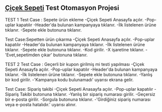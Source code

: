 ## [Çiçek Sepeti](https://www.ciceksepeti.com/) Test Otomasyon Projesi

TEST 1
Test Case : Sepete ürün ekleme
-Çiçek Sepeti Anasayfa açılır.
-Pop-uplar kapatılır
-Header'da bulunan kampanyaya tıklanır.
-İlk listelenen ürüne tıklanır.
-Sepete ekle butonuna tıklanır.

Test Case:Sepetten ürün çıkarma
-Çiçek Sepeti Anasayfa açılır.
-Pop-uplar kapatılır
-Header'da bulunan kampanyaya tıklanır.
-İlk listelenen ürüne tıklanır.
-Sepete ekle butonuna tıklanır.
-Kod girilir.
-X işaretine tıklanır.
-'Evet,sepetimden çıkar' butonuna tıklanır.

TEST 2
Test Case : Geçerli bir kupon girilmiş mi testi yapılması
-Çiçek Sepeti Anasayfa açılır.
-Pop-uplar kapatılır
-Header'da bulunan kampanyaya tıklanır.
-İlk listelenen ürüne tıklanır.
-Sepete ekle butonuna tıklanır.
-Yanlış bir kod girilir.
-'Kampanya kodu bulunamadı' uyarısı ekrana gelir.

 Test Case: Sipariş takibi 
 -Çiçek Sepeti Anasayfa açılır.
 -Pop-uplar kapatılır
 -Sipariş Takibi butonuna tıklanır.
 -Yanlış bir sipariş numarası girilir.
 -Geçersiz bir e-posta girilir.
 -Sorgula butonuna tıklanır.
 -'Girdiğiniz sipariş numarası veya e-posta hatalıdır.' uyarısı alınır.
 
